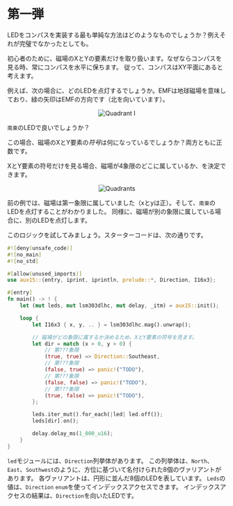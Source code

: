 <!-- # Take 1 -->

# 第一弾

<!-- What's the simplest way in which we can implement the LED compass? Even if it's not perfect. -->

LEDをコンパスを実装する最も単純な方法はどのようなものでしょうか？例えそれが完璧でなかったとしても。

<!-- 
For starters, we'd only care about the X and Y components of the magnetic field because when you
look at a compass you always hold it in horizontal position thus the compass is in the XY plane.
 -->

初心者のために、磁場のXとYの要素だけを取り扱います。なぜならコンパスを見る時、常にコンパスを水平に保ちます。
従って、コンパスはXY平面にあると考えます。

<!-- 
For example, what LED would you turn on in the following case. EMF stands for Earth's Magnetic Field
and green arrow has the direction of the EMF (it points north).
 -->

例えば、次の場合に、どのLEDを点灯するでしょうか。EMFは地球磁場を意味しており、緑の矢印はEMFの方向です（北を向いています）。

<p align="center">
<img title="Quadrant I" src="../assets/quadrant-i.png">
</p

<!-- The `Southeast` LED, right? -->

`南東`のLEDで良いでしょうか？

<!-- 
What *signs* do the X and Y components of the magnetic field have in that scenario? Both are
positive.
 -->

この場合、磁場のXとY要素の*符号*は何になっているでしょうか？両方ともに正数です。

<!-- 
If we only looked at the signs of the X and Y components we could determine to which quadrant the
magnetic field belongs to.
 -->

XとY要素の符号だけを見る場合、磁場が4象限のどこに属しているか、を決定できます。

<p align="center">
<img title="Quadrants" src="../assets/quadrants.png">
</p>

<!-- 
In the previous example, the magnetic field was in the first quadrant (x and y were positive) and it
made sense to turn on the `SouthEast` LED. Similarly, we could turn a different LED if the magnetic
field was in a different quadrant.
 -->

前の例では、磁場は第一象限に属していました（xとyは正）。そして、`南東`のLEDを点灯することがわかりました。
同様に、磁場が別の象限に属している場合に、別のLEDを点灯します。

<!-- Let's try that logic. Here's the starter code: -->

このロジックを試してみましょう。スターターコードは、次の通りです。

``` rust
#![deny(unsafe_code)]
#![no_main]
#![no_std]

#[allow(unused_imports)]
use aux15::{entry, iprint, iprintln, prelude::*, Direction, I16x3};

#[entry]
fn main() -> ! {
    let (mut leds, mut lsm303dlhc, mut delay, _itm) = aux15::init();

    loop {
        let I16x3 { x, y, .. } = lsm303dlhc.mag().unwrap();

        // 磁場がどの象限に属するか決めるため、XとY要素の符号を見ます。
        let dir = match (x > 0, y > 0) {
            // 第???象限
            (true, true) => Direction::Southeast,
            // 第???象限
            (false, true) => panic!("TODO"),
            // 第???象限
            (false, false) => panic!("TODO"),
            // 第???象限
            (true, false) => panic!("TODO"),
        };

        leds.iter_mut().for_each(|led| led.off());
        leds[dir].on();

        delay.delay_ms(1_000_u16);
    }
}
```

<!-- 
There's a `Direction` enum in the `led` module that has 8 variants named after the cardinal points:
`North`, `East`, `Southwest`, etc. Each of these variants represent one of the 8 LEDs in the
compass. The `Leds` value can be indexed using the `Direction` `enum`; the result of indexing is the
LED that points in that `Direction`.
 -->

`led`モジュールには、`Direction`列挙体があります。
この列挙体は、`North`、`East`、`Southwest`のように、方位に基づいて名付けられた8個のヴァリアントがあります。
各ヴァリアントは、円形に並んだ8個のLEDを表しています。
`Leds`の値は、`Direction` `enum`を使ってインデックスアクセスできます。
インデックスアクセスの結果は、`Direction`を向いたLEDです。
